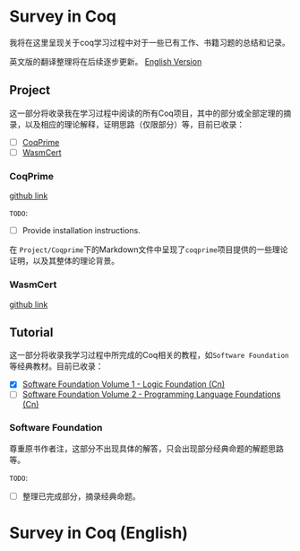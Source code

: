 # Survey in Coq

我将在这里呈现关于coq学习过程中对于一些已有工作、书籍习题的总结和记录。

英文版的翻译整理将在后续逐步更新。 [English Version](#survey-in-coq-english)
## Project

这一部分将收录我在学习过程中阅读的所有Coq项目，其中的部分或全部定理的摘录，以及相应的理论解释，证明思路（仅限部分）等，目前已收录：

- [ ] [CoqPrime](#coqprime)
- [ ] [WasmCert](#wasmcert)

### CoqPrime

[github link](https://github.com/thery/coqprime/)

`TODO`: 
- [ ] Provide installation instructions.

在 `Project/Coqprime`下的Markdown文件中呈现了`coqprime`项目提供的一些理论证明，以及其整体的理论背景。

### WasmCert

[github link](https://github.com/WasmCert/WasmCert-Coq)
## Tutorial

这一部分将收录我学习过程中所完成的Coq相关的教程，如`Software Foundation`等经典教材。目前已收录：

- [x] [Software Foundation Volume 1 - Logic Foundation (Cn)](https://coq-zh.github.io/SF-zh/lf-current/index.html)
- [ ] [Software Foundation Volume 2 - Programming Language Foundations (Cn)](https://coq-zh.github.io/SF-zh/plf-current/index.html)
### Software Foundation

尊重原书作者注，这部分不出现具体的解答，只会出现部分经典命题的解题思路等。

`TODO`: 
- [ ] 整理已完成部分，摘录经典命题。


# Survey in Coq (English)
